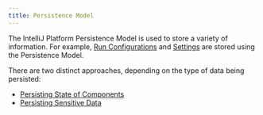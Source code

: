```yaml
---
title: Persistence Model
---
```

<!-- Copyright 2000-2020 JetBrains s.r.o. and other contributors. Use of this source code is governed by the Apache 2.0 license that can be found in the LICENSE file. -->

The IntelliJ Platform Persistence Model is used to store a variety of information.
For example, [Run Configurations](basic_run_configurations.md) and [Settings](settings.md) are stored using the Persistence Model.

There are two distinct approaches, depending on the type of data being persisted:
* [Persisting State of Components](/basics/persisting_state_of_components.md)
* [Persisting Sensitive Data](/basics/persisting_sensitive_data.md)
